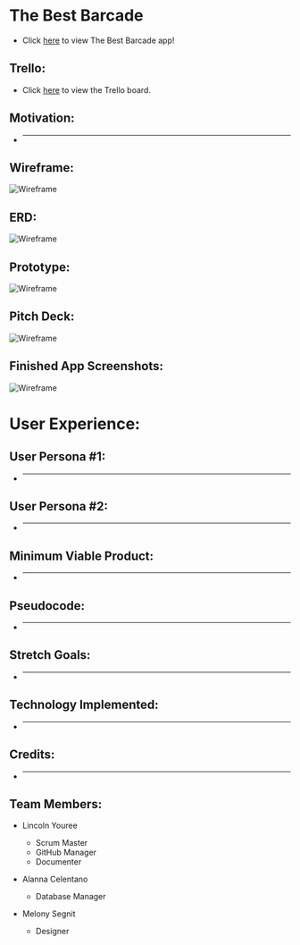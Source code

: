 # The Best Barcade

* Click [here]() to view The Best Barcade app!

## Trello:

* Click [here]() to view the Trello board. 

## Motivation:

* ___________

## Wireframe:

![Wireframe]()

## ERD:

![Wireframe]()

## Prototype:

![Wireframe]()

## Pitch Deck:

![Wireframe]()

## Finished App Screenshots:

![Wireframe]()

# User Experience: 

## User Persona #1:

* ______________

## User Persona #2:

* ______________

## Minimum Viable Product:

* ______________

## Pseudocode:

* ______________

## Stretch Goals:

* ______________

## Technology Implemented:

* ______________

## Credits:

* ______________

## Team Members:

* Lincoln Youree
  - Scrum Master
  - GitHub Manager
  - Documenter

* Alanna Celentano
  - Database Manager

* Melony Segnit
  - Designer